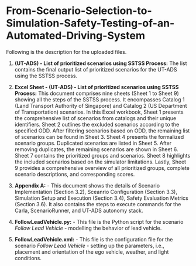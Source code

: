 # From-Scenario-Selection-to-Simulation-Safety-Testing-of-an-Automated-Driving-System

Following is the description for the uploaded files.
1. **(UT-ADS) - List of prioritized scenarios using SSTSS Process:** The list contains the final output list of prioritized scenarios for the UT-ADS using the SSTSS process.
2. **Excel Sheet - (UT-ADS) - List of prioritized scenarios using SSTSS Process:** This document comprises nine sheets (Sheet 1 to Sheet 9) showing all the steps of the SSTSS process. It encompasses Catalog 1 (Land Transport Authority of Singapore) and Catalog 2 (US Department of Transportation) scenarios. In this Excel workbook, Sheet 1 presents the comprehensive list of scenarios from catalogs and their unique identifiers. Sheet 2 outlines the excluded scenarios according to the specified ODD. After filtering scenarios based on ODD, the remaining list of scenarios can be found in Sheet 3. Sheet 4 presents the formalized scenario groups. Duplicated scenarios are listed in Sheet 5. After removing duplicates, the remaining scenarios are shown in Sheet 6. Sheet 7 contains the prioritized groups and scenarios. Sheet 8 highlights the included scenarios based on the simulator limitations. Lastly, Sheet 9 provides a comprehensive overview of all prioritized groups, complete scenario descriptions, and corresponding scores.

3.  **Appendix A:** - This document  shows the details of Scenario Implementation (Section 3.2), Sceanrio Configuration (Section 3.3), Simulation Setup and Execution (Section 3.4), Safety Evaluation Metrics (Section 3.6). It also contains the steps to execute commands for the Carla, ScenarioRunner, and UT-ADS autonomy stack.
4.  **FollowLeadVehicle.py:** - This file is the Python script for the scenario _Follow Lead Vehicle_ - modelling the behavior of lead vehicle.
5. **FollowLeadVehicle.xml:** - This file is the configuration file for the scenario _Follow Lead Vehicle_ - setting up the parameters, i.e., placement and orientation of the ego vehicle, weather, and light conditions.
